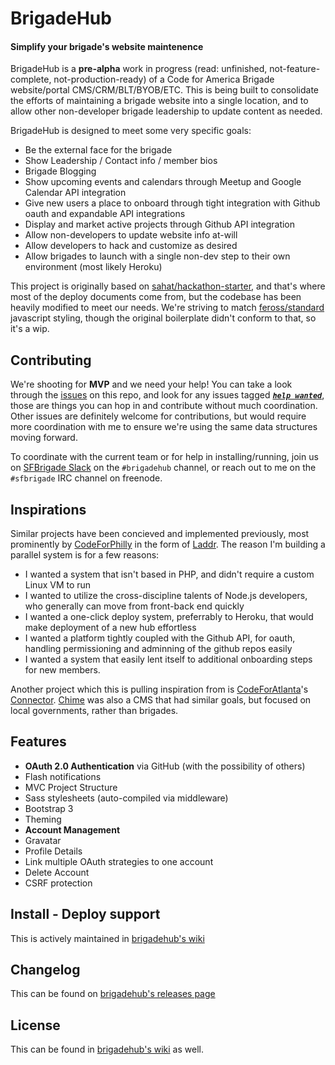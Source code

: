 # BrigadeHub
#### Simplify your brigade's website maintenence

BrigadeHub is a **pre-alpha** work in progress (read: unfinished, not-feature-complete, not-production-ready) of a Code for America Brigade website/portal CMS/CRM/BLT/BYOB/ETC. This is being built to consolidate the efforts of maintaining a brigade website into a single location, and to allow other non-developer brigade leadership to update content as needed.

BrigadeHub is designed to meet some very specific goals:

- Be the external face for the brigade
- Show Leadership / Contact info / member bios
- Brigade Blogging
- Show upcoming events and calendars through Meetup and Google Calendar API integration
- Give new users a place to onboard through tight integration with Github oauth and expandable API integrations
- Display and market active projects through Github API integration
- Allow non-developers to update website info at-will
- Allow developers to hack and customize as desired
- Allow brigades to launch with a single non-dev step to their own environment (most likely Heroku)

This project is originally based on [sahat/hackathon-starter](https://github.com/sahat/hackathon-starter), and that's where most of the deploy documents come from, but the codebase has been heavily modified to meet our needs. We're striving to match [feross/standard](https://github.com/feross/standard) javascript styling, though the original boilerplate didn't conform to that, so it's a wip.

Contributing
------------

We're shooting for **MVP** and we need your help! You can take a look through the [issues](https://github.com/sfbrigade/brigadehub/issues) on this repo, and look for any issues tagged ***[`help wanted`](https://github.com/sfbrigade/brigadehub/issues?q=is%3Aissue+is%3Aopen+label%3A%22help+needed%22)***, those are things you can hop in and contribute without much coordination. Other issues are definitely welcome for contributions, but would require more coordination with me to ensure we're using the same data structures moving forward.

To coordinate with the current team or for help in installing/running, join us on [SFBrigade Slack](http://c4a.me/cfsfslack) on the `#brigadehub` channel, or reach out to me on the `#sfbrigade` IRC channel on freenode.

Inspirations
------------

Similar projects have been concieved and implemented previously, most prominently by [CodeForPhilly](https://codeforphilly.org/) in the form of [Laddr](https://github.com/CfABrigadePhiladelphia/laddr). The reason I'm building a parallel system is for a few reasons:

- I wanted a system that isn't based in PHP, and didn't require a custom Linux VM to run
- I wanted to utilize the cross-discipline talents of Node.js developers, who generally can move from front-back end quickly
- I wanted a one-click deploy system, preferrably to Heroku, that would make deployment of a new hub effortless
- I wanted a platform tightly coupled with the Github API, for oauth, handling permissioning and adminning of the github repos easily
- I wanted a system that easily lent itself to additional onboarding steps for new members.

Another project which this is pulling inspiration from is [CodeForAtlanta](http://www.codeforatlanta.org/)'s [Connector](https://github.com/codeforatlanta/connector). [Chime](https://github.com/chimecms/chime) was also a CMS that had similar goals, but focused on local governments, rather than brigades.

Features
--------

- **OAuth 2.0 Authentication** via GitHub (with the possibility of others)
- Flash notifications
- MVC Project Structure
- Sass stylesheets (auto-compiled via middleware)
- Bootstrap 3
- Theming
- **Account Management**
 - Gravatar
 - Profile Details
 - Link multiple OAuth strategies to one account
 - Delete Account
- CSRF protection

Install - Deploy support
------------------------
This is actively maintained in [brigadehub's wiki](https://github.com/sfbrigade/brigadehub/wiki/Install---Support)

Changelog
---------

This can be found on [brigadehub's releases page](https://github.com/sfbrigade/brigadehub/releases)

License
-------

This can be found in [brigadehub's wiki](https://github.com/sfbrigade/brigadehub/wiki/License) as well.
